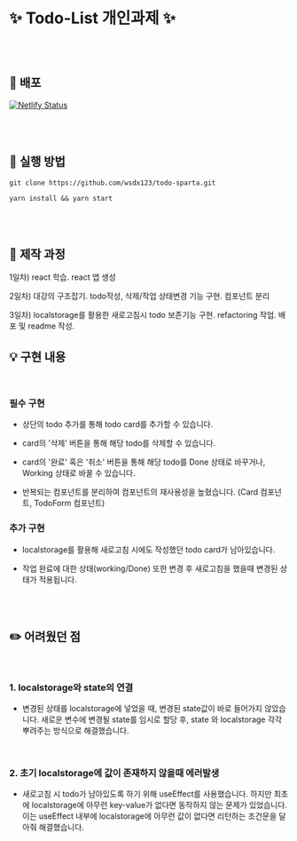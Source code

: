 # ✨ Todo-List 개인과제 ✨

<br>
<br>

## 🚀 배포

[![Netlify Status](https://api.netlify.com/api/v1/badges/f551df19-8610-429e-95b3-696a530b21e8/deploy-status)](https://app.netlify.com/sites/todo-sparta-jy/deploys)

<br>
<br>

## 📌 실행 방법

```
git clone https://github.com/wsdx123/todo-sparta.git
```

```
yarn install && yarn start
```

<br>
<br>

## 📝 제작 과정

1일차) react 학습. react 앱 생성

2일차) 대강의 구조잡기. todo작성, 삭제/작업 상태변경 기능 구현. 컴포넌트 분리

3일차) localstorage를 활용한 새로고침시 todo 보존기능 구현. refactoring 작업. 배포 및 readme 작성.

## 💡 구현 내용

<br>

### **필수 구현**

- 상단의 todo 추가를 통해 todo card를 추가할 수 있습니다.

- card의 '삭제' 버튼을 통해 해당 todo를 삭제할 수 있습니다.
- card의 '완료' 혹은 '취소' 버튼을 통해 해당 todo를 Done 상태로 바꾸거나, Working 상태로 바꿀 수 있습니다.
- 반복되는 컴포넌트를 분리하여 컴포넌트의 재사용성을 높혔습니다. (Card 컴포넌트, TodoForm 컴포넌트)

### **추가 구현**

- localstorage를 활용해 새로고침 시에도 작성했던 todo card가 남아있습니다.

- 작업 완료에 대한 상태(working/Done) 또한 변경 후 새로고침을 했을때 변경된 상태가 적용됩니다.

<br>
<br>

## ✏️ 어려웠던 점

<br>

### 1. localstorage와 state의 연결

- 변경된 상태를 localstorage에 넣었을 때, 변경된 state값이 바로 들어가지 않았습니다. 새로운 변수에 변경될 state를 임시로 할당 후, state 와 localstorage 각각 뿌려주는 방식으로 해결했습니다.

<br>

### 2. 초기 localstorage에 값이 존재하지 않을때 에러발생

- 새로고침 시 todo가 남아있도록 하기 위해 useEffect를 사용했습니다. 하지만 최초에 localstorage에 아무런 key-value가 없다면 동작하지 않는 문제가 있었습니다. 이는 useEffect 내부에 localstorage에 아무런 값이 없다면 리턴하는 조건문을 달아줘 해결했습니다.
